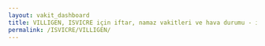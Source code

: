 ```yaml
---
layout: vakit_dashboard
title: VILLIGEN, ISVICRE için iftar, namaz vakitleri ve hava durumu - ilçe/eyalet seç
permalink: /ISVICRE/VILLIGEN/
---
```


<script type="text/javascript">
  var GLOBAL_COUNTRY = 'ISVICRE';
  var GLOBAL_CITY = 'VILLIGEN';
  var GLOBAL_STATE = '';
  var lat = 72;
  var lon = 21;
</script>
